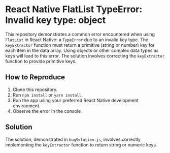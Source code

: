 # React Native FlatList TypeError: Invalid key type: object

This repository demonstrates a common error encountered when using `FlatList` in React Native: a `TypeError` due to an invalid key type. The `keyExtractor` function must return a primitive (string or number) key for each item in the data array.  Using objects or other complex data types as keys will lead to this error.  The solution involves correcting the `keyExtractor` function to provide primitive keys.

## How to Reproduce

1. Clone this repository.
2. Run `npm install` or `yarn install`.
3. Run the app using your preferred React Native development environment.
4. Observe the error in the console.

## Solution

The solution, demonstrated in `bugSolution.js`, involves correctly implementing the `keyExtractor` function to return string or numeric keys.